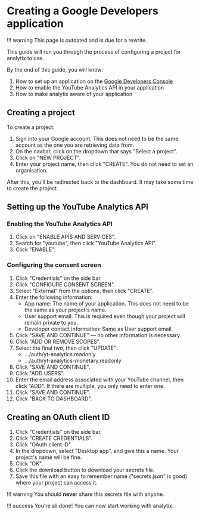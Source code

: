 # Creating a Google Developers application

!!! warning
    This page is outdated and is due for a rewrite.

This guide will run you through the process of configuring a project for analytix to use.

By the end of this guide, you will know:

1. How to set up an application on the [Google Developers Console](https://console.cloud.google.com/home)
2. How to enable the YouTube Analytics API in your application
3. How to make analytix aware of your application

## Creating a project

To create a project:

1. Sign into your Google account. This does not need to be the same account as the one you are retrieving data from.
2. On the navbar, click on the dropdown that says "Select a project".
3. Click on "NEW PROJECT".
4. Enter your project name, then click "CREATE". You do not need to set an organisation.

After this, you'll be redirected back to the dashboard. It may take some time to create the project.

## Setting up the YouTube Analytics API

### Enabling the YouTube Analytics API

1. Click on "ENABLE APIS AND SERVICES".
2. Search for "youtube", then click "YouTube Analytics API".
3. Click "ENABLE".

### Configuring the consent screen

1. Click "Credentials" on the side bar.
2. Click "CONFIGURE CONSENT SCREEN".
3. Select "External" from the options, then click "CREATE".
4. Enter the following information:
    * App name: The name of your application. This does not need to be the same as your project's name.
    * User support email: This is required even though your project will remain private to you.
    * Developer contact information: Same as User support email.
5. Click "SAVE AND CONTINUE" — no other information is necessary.
6. Click "ADD OR REMOVE SCOPES".
7. Select the final two, then click "UPDATE":
    * .../auth/yt-analytics.readonly
    * .../auth/yt-analytics-monetary.readonly
8. Click "SAVE AND CONTINUE".
9. Click "ADD USERS".
10. Enter the email address associated with your YouTube channel, then click "ADD". If there are multiple, you only need to enter one.
11. Click "SAVE AND CONTINUE".
12. Click "BACK TO DASHBOARD".

## Creating an OAuth client ID

1. Click "Credentials" on the side bar.
2. Click "CREATE CREDENTIALS".
3. Click "OAuth client ID".
4. In the dropdown, select "Desktop app", and give this a name. Your project's name will be fine.
5. Click "OK".
6. Click the download button to download your secrets file.
7. Save this file with an easy to remember name ("secrets.json" is good) where your project can access it.

!!! warning
    You should **never** share this secrets file with anyone.

!!! success
    You're all done! You can now start working with analytix.

